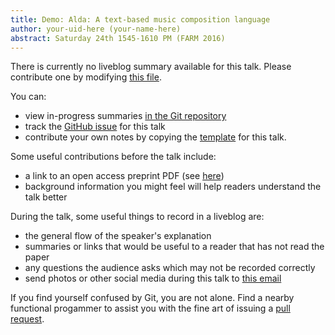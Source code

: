 ```yaml
---
title: Demo: Alda: A text-based music composition language
author: your-uid-here (your-name-here)
abstract: Saturday 24th 1545-1610 PM (FARM 2016)
---
```


There is currently no liveblog summary available for this talk. Please contribute one by modifying [this file](https://github.com/ocamllabs/icfp2016-blog/blob/master/FARM/demo-alda-a-textbased-music.md).

You can:
* view in-progress summaries [in the Git repository](https://github.com/ocamllabs/icfp2016-blog/tree/master/FARM/demo-alda-a-textbased-music/)
* track the [GitHub issue](https://github.com/ocamllabs/icfp2016-blog/issues/199) for this talk
* contribute your own notes by copying the [template](demo-alda-a-textbased-music/template.md) for this talk.

Some useful contributions before the talk include:
* a link to an open access preprint PDF (see [here](https://github.com/gasche/icfp2016-papers))
* background information you might feel will help readers understand the talk better

During the talk, some useful things to record in a liveblog are:
* the general flow of the speaker's explanation
* summaries or links that would be useful to a reader that has not read the paper
* any questions the audience asks which may not be recorded correctly
* send photos or other social media during this talk to [this email](mailto:icfp16.photos@gmail.com?subject=FARM:demo-alda-a-textbased-music)

If you find yourself confused by Git, you are not alone. Find a nearby functional progammer
to assist you with the fine art of issuing a [pull request](https://help.github.com/articles/about-pull-requests/).

